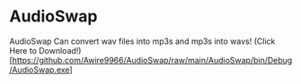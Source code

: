 # AudioSwap
AudioSwap Can convert wav files into mp3s and mp3s into wavs!
(Click Here to Download!)[https://github.com/Awire9966/AudioSwap/raw/main/AudioSwap/bin/Debug/AudioSwap.exe]
